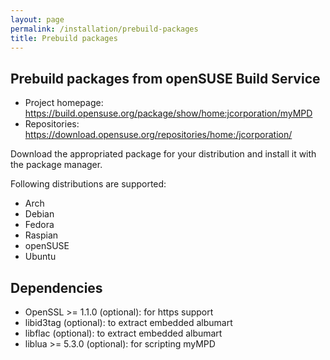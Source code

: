 ```yaml
---
layout: page
permalink: /installation/prebuild-packages
title: Prebuild packages
---
```


## Prebuild packages from openSUSE Build Service

- Project homepage: https://build.opensuse.org/package/show/home:jcorporation/myMPD
- Repositories: https://download.opensuse.org/repositories/home:/jcorporation/

Download the appropriated package for your distribution and install it with the package manager.

Following distributions are supported:

- Arch
- Debian
- Fedora
- Raspian
- openSUSE
- Ubuntu

## Dependencies

- OpenSSL >= 1.1.0 (optional): for https support
- libid3tag (optional): to extract embedded albumart
- libflac (optional): to extract embedded albumart
- liblua >= 5.3.0 (optional): for scripting myMPD